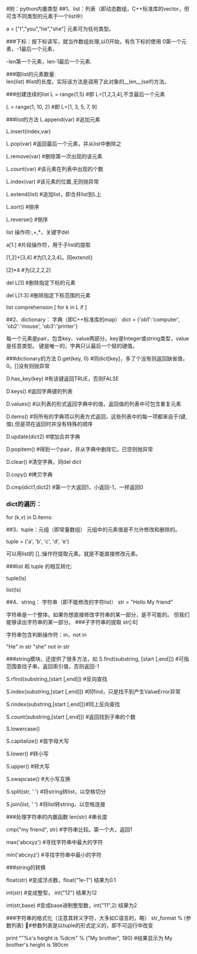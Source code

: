 #附：python内置类型
##1、list：列表（即动态数组，C++标准库的vector，但可含不同类型的元素于一个list中）

  a = ["I","you","he","she"]      元素可为任何类型。

###下标：按下标读写，就当作数组处理,以0开始，有负下标的使用
  0第一个元素，-1最后一个元素，
  
  -len第一个元素，len-1最后一个元素.

###取list的元素数量:                
  len(list)   #list的长度。实际该方法是调用了此对象的__len__(self)方法。 

###创建连续的list
  L = range(1,5)      #即 L=[1,2,3,4],不含最后一个元素
  
  L = range(1, 10, 2) #即 L=[1, 3, 5, 7, 9]

###list的方法
  L.append(var)    #追加元素
  
  L.insert(index,var)
  
  L.pop(var)      #返回最后一个元素，并从list中删除之
  
  L.remove(var)   #删除第一次出现的该元素
  
  L.count(var)    #该元素在列表中出现的个数
  
  L.index(var)    #该元素的位置,无则抛异常 
  
  L.extend(list)  #追加list，即合并list到L上
  
  L.sort()        #排序
  
  L.reverse()     #倒序
  
  list 操作符:,+,*，关键字del
  
  a[1:]       #片段操作符，用于子list的提取
  
  [1,2]+[3,4] #为[1,2,3,4]。同extend()
  
  [2]*4       #为[2,2,2,2]
  
  del L[1]    #删除指定下标的元素
  
  del L[1:3]  #删除指定下标范围的元素
  
  list comprehension
       [ <expr1> for k in L if <expr2> ]
                
##2、dictionary： 字典（即C++标准库的map）
  dict = {'ob1':'computer', 'ob2':'mouse', 'ob3':'printer'}
  
  每一个元素是pair，包含key、value两部分。key是Integer或string类型，value 是任意类型。
  键是唯一的，字典只认最后一个赋的键值。

###dictionary的方法
   D.get(key, 0)       #同dict[key]，多了个没有则返回缺省值，0。[]没有则抛异常
   
   D.has_key(key)      #有该键返回TRUE，否则FALSE
   
   D.keys()            #返回字典键的列表
   
   D.values()          #以列表的形式返回字典中的值，返回值的列表中可包含重复元素
   
   D.items()           #将所有的字典项以列表方式返回，这些列表中的每一项都来自于(键,值),但是项在返回时并没有特殊的顺序
         
   D.update(dict2)     #增加合并字典
   
   D.popitem()         #得到一个pair，并从字典中删除它。已空则抛异常
   
   D.clear()           #清空字典，同del dict
   
   D.copy()            #拷贝字典
   
   D.cmp(dict1,dict2)  #第一个大返回1，小返回-1，一样返回0
   
### dict的遍历：
   for (k,v) in D.items:
            
##3、tuple：元组（即常量数组）
   元组中的元素值是不允许修改和删除的。
   
   tuple = ('a', 'b', 'c', 'd', 'e')
   
   可以用list的 [],:操作符提取元素。就是不能直接修改元素。

   ###list 和 tuple 的相互转化:

   tuple(ls) 
   
   list(ls)

##4、string：     字符串（即不能修改的字符list）
   str = "Hello My friend"
   
   字符串是一个整体。如果你想直接修改字符串的某一部分，是不可能的。
   但我们能够读出字符串的某一部分。
   ###子字符串的提取
   str[:6]
   
   字符串包含判断操作符：in，not in
   
   "He" in str
   "she" not in str

###string模块，还提供了很多方法，如
  S.find(substring, [start [,end]]) #可指范围查找子串，返回索引值，否则返回-1
  
  S.rfind(substring,[start [,end]]) #反向查找
  
  S.index(substring,[start [,end]]) #同find，只是找不到产生ValueError异常
  
  S.rindex(substring,[start [,end]])#同上反向查找
  
  S.count(substring,[start [,end]]) #返回找到子串的个数

  S.lowercase()
  
  S.capitalize()      #首字母大写
  
  S.lower()           #转小写
  
  S.upper()           #转大写
  
  S.swapcase()        #大小写互换

  S.split(str, ' ')   #将string转list，以空格切分
  
  S.join(list, ' ')   #将list转string，以空格连接

###处理字符串的内置函数
  len(str)                #串长度
  
  cmp("my friend", str)   #字符串比较。第一个大，返回1
  
  max('abcxyz')           #寻找字符串中最大的字符
  
  min('abcxyz')           #寻找字符串中最小的字符

###string的转换
            
  float(str)      #变成浮点数，float("1e-1")  结果为0.1
  
  int(str)        #变成整型，  int("12")  结果为12
  
  int(str,base)   #变成base进制整型数，int("11",2) 结果为2

###字符串的格式化（注意其转义字符，大多如C语言的，略）
   str_format % (参数列表) #参数列表是以tuple的形式定义的，即不可运行中改变
   
   print ""%s's height is %dcm" % ("My brother", 180)
          #结果显示为 My brother's height is 180cm
